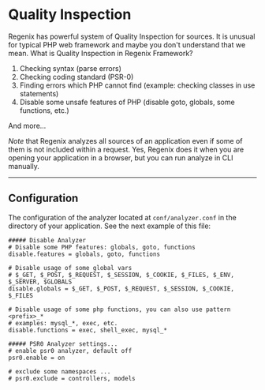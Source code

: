 # Quality Inspection

Regenix has powerful system of Quality Inspection for sources. It is
unusual for typical PHP web framework and maybe you don't understand
that we mean. What is Quality Inspection in Regenix Framework?

1. Checking syntax (parse errors)
2. Checking coding standard (PSR-0)
3. Finding errors which PHP cannot find (example: checking classes in use statements)
4. Disable some unsafe features of PHP (disable goto, globals, some functions, etc.)

And more...

*Note* that Regenix analyzes all sources of an application even if some of them is not
included within a request. Yes, Regenix does it when you are opening your application in a browser,
but you can run analyze in CLI manually.

---

## Configuration

The configuration of the analyzer located at `conf/analyzer.conf` in the directory of your application.
See the next example of this file:

```
##### Disable Analyzer
# Disable some PHP features: globals, goto, functions
disable.features = globals, goto, functions

# Disable usage of some global vars
# $_GET, $_POST, $_REQUEST, $_SESSION, $_COOKIE, $_FILES, $_ENV, $_SERVER, $GLOBALS
disable.globals = $_GET, $_POST, $_REQUEST, $_SESSION, $_COOKIE, $_FILES

# Disable usage of some php functions, you can also use pattern <prefix>_*
# examples: mysql_*, exec, etc.
disable.functions = exec, shell_exec, mysql_*

##### PSR0 Analyzer settings...
# enable psr0 analyzer, default off
psr0.enable = on

# exclude some namespaces ...
# psr0.exclude = controllers, models
```
